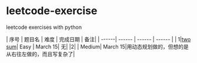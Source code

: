 # leetcode-exercise
leetcode exercises with python

| 序号 | 题目名 | 难度 | 完成日期 | 备注|
| ------| ------ | ------ | ------ |
| 1|[two sum](https://leetcode.com/problems/two-sum/)| Easy | March 15| 无|
|2| [](https://leetcode.com/problems/longest-substring-without-repeating-characters/)| Medium| March 15|用动态规划做的，但想的是从右往左做的，而且写复杂了|


